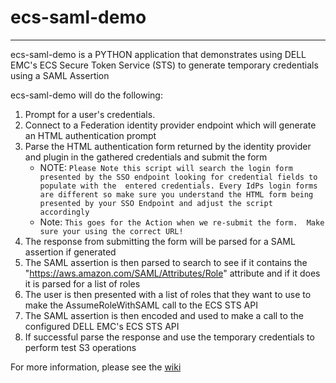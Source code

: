 # ecs-saml-demo
----------------------------------------------------------------------------------------------
ecs-saml-demo is a PYTHON application that demonstrates using DELL EMC's 
ECS Secure Token Service (STS) to generate temporary credentials using a SAML Assertion

ecs-saml-demo will do the following:
1. Prompt for a user's credentials.  
2. Connect to a Federation identity provider endpoint which will generate an HTML authentication prompt
3. Parse the HTML authentication form returned by the identity provider and plugin in the gathered credentials 
and submit the form
   - NOTE: `Please Note this script will search the login form presented by the SSO endpoint looking for credential fields to populate with the 
         entered credentials. Every IdPs login forms are different so make sure you understand the HTML form being presented by your SSO
         Endpoint and adjust the script accordingly`
   - Note: `This goes for the Action when we re-submit the form.  Make sure your using the correct URL!`
4. The response from submitting the form will be parsed for a SAML assertion if generated
5. The SAML assertion is then parsed to search to see if it contains the "https://aws.amazon.com/SAML/Attributes/Role" attribute and if it does it is parsed for a list of roles
6. The user is then presented with a list of roles that they want to use to make the AssumeRoleWithSAML call to the ECS STS API
6. The SAML assertion is then encoded and used to make a call to the configured DELL EMC's ECS STS API
7. If successful parse the response and use the temporary credentials to perform test S3 operations

For more information, please see the [wiki](https://github.com/OohDark30/ecs-saml-demo/wiki)


